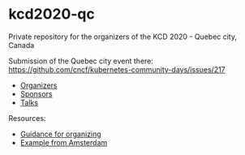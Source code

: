 # kcd2020-qc

Private repository for the organizers of the KCD 2020 - Quebec city, Canada

Submission of the Quebec city event there: https://github.com/cncf/kubernetes-community-days/issues/217

- [Organizers](organizers.md)
- [Sponsors](sponsors.md)
- [Talks](talks.md)

    
Resources:
- [Guidance for organizing](https://kubernetescommunitydays.org/organizing/)
- [Example from Amsterdam](https://deploy-preview-248--kubernetes-community-days.netlify.com/events/2019-amsterdam/)
